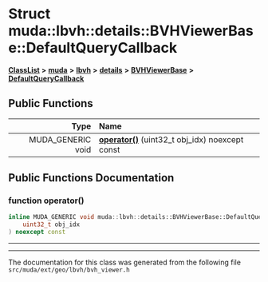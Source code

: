 

# Struct muda::lbvh::details::BVHViewerBase::DefaultQueryCallback



[**ClassList**](annotated.md) **>** [**muda**](namespacemuda.md) **>** [**lbvh**](namespacemuda_1_1lbvh.md) **>** [**details**](namespacemuda_1_1lbvh_1_1details.md) **>** [**BVHViewerBase**](classmuda_1_1lbvh_1_1details_1_1_b_v_h_viewer_base.md) **>** [**DefaultQueryCallback**](structmuda_1_1lbvh_1_1details_1_1_b_v_h_viewer_base_1_1_default_query_callback.md)










































## Public Functions

| Type | Name |
| ---: | :--- |
|  MUDA\_GENERIC void | [**operator()**](#function-operator()) (uint32\_t obj\_idx) noexcept const<br> |




























## Public Functions Documentation




### function operator() 

```C++
inline MUDA_GENERIC void muda::lbvh::details::BVHViewerBase::DefaultQueryCallback::operator() (
    uint32_t obj_idx
) noexcept const
```




<hr>

------------------------------
The documentation for this class was generated from the following file `src/muda/ext/geo/lbvh/bvh_viewer.h`

